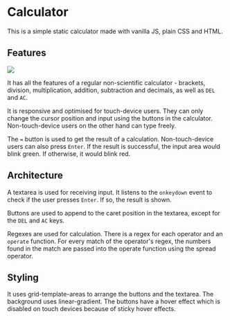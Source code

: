 # Calculator
This is a simple static calculator made with vanilla JS, plain CSS and HTML.

## Features
<img src="https://i.ibb.co/0DQHtgD/ezgif-3-2f86c3f200ae.gif">

It has all the features of a regular non-scientific calculator - brackets, division, multiplication, addition, subtraction and decimals, as well as `DEL` and `AC`.

It is responsive and optimised for touch-device users. They can only change the cursor position and input using the buttons in the calculator. Non-touch-device users on the other hand can type freely.

The `=` button is used to get the result of a calculation. Non-touch-device users can also press `Enter`. If the result is successful, the input area would blink green. If otherwise, it would blink red.

## Architecture
A textarea is used for receiving input. It listens to the `onkeydown` event to check if the user presses `Enter`. If so, the result is shown.

Buttons are used to append to the caret position in the textarea, except for the `DEL` and `AC` keys.

Regexes are used for calculation. There is a regex for each operator and an `operate` function. For every match of the operator's regex, the numbers found in the match are passed into the operate function using the spread operator.

## Styling
It uses grid-template-areas to arrange the buttons and the textarea. The background uses linear-gradient. The buttons have a hover effect which is disabled on touch devices because of sticky hover effects.

